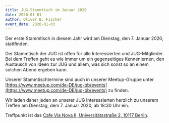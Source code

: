 ```yaml
---
title: JUG-Stammtisch im Januar 2020
date: 2020-01-01
author: Oliver B. Fischer
event_date: 2020-01-03
---
```


Der erste Stammtisch in diesem Jahr wird am Dienstag, den 7. Januar 2020, stattfinden.

Der Stammtisch der JUG ist offen für alle Interessierten und JUG-Mitglieder. Bei dem Treffen geht es wie immer um ein gegenseitiges Kennenlernen, den Austausch von Ideen zur JUG und allem, was sich sonst so an einem solchen Abend ergeben kann.
<!--more-->

Unserer Stammtischtermine sind auch in unserer Meetup-Gruppe unter [https://www.meetup.com/de-DE/jug-bb/events](https://www.meetup.com/de-DE/jug-bb/events) zu finden.

Wir laden daher jeden an unserer JUG Interessierten herzlich zu unserem Treffen am Dienstag, dem 7. Januar 2020, ab 18:30 Uhr ein.

Treffpunkt ist das [Cafe Via Nova II, Universitätsstraße 2, 10117 Berlin](http://www.cafe-vianova.de/nova2#kontakt).

